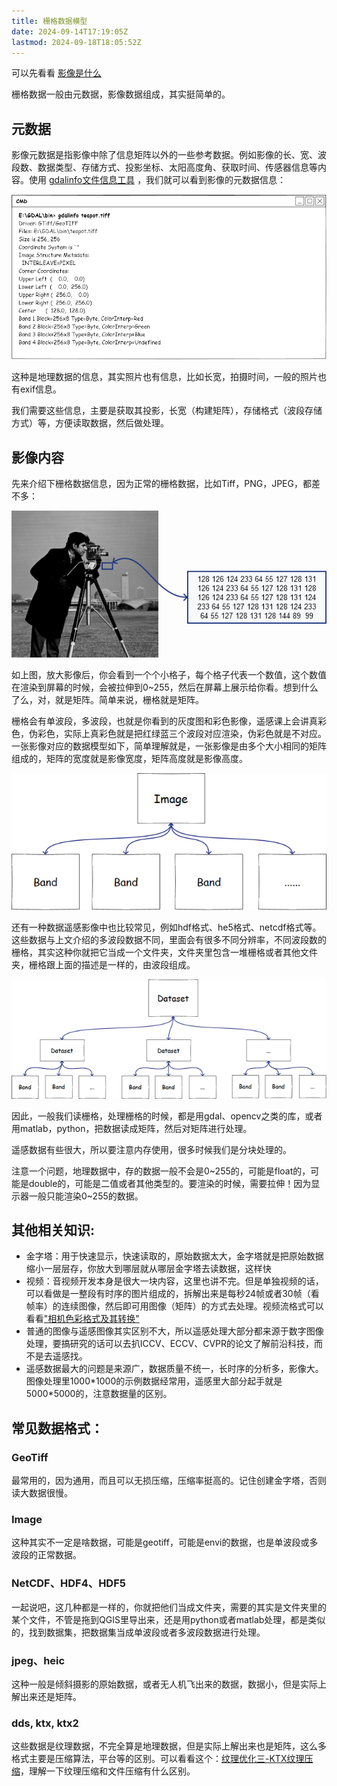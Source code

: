 ```yaml
---
title: 栅格数据模型
date: 2024-09-14T17:19:05Z
lastmod: 2024-09-18T18:05:52Z
---
```


可以先看看 [影像是什么](https://headfirst-gdal.readthedocs.io/en/latest/formats.html)

栅格数据一般由元数据，影像数据组成，其实挺简单的。

## 元数据

影像元数据是指影像中除了信息矩阵以外的一些参考数据。例如影像的长、宽、波段数、数据类型、存储方式、投影坐标、太阳高度角、获取时间、传感器信息等内容。使用 [gdalinfo文件信息工具](https://headfirst-gdal.readthedocs.io/en/latest/gdal-utilities.html#gdalinfo) ，我们就可以看到影像的元数据信息：

​![multiBands Image](assets/network-asset-metaData-20240918085542-xqdo5p5.png)​

这种是地理数据的信息，其实照片也有信息，比如长宽，拍摄时间，一般的照片也有exif信息。

我们需要这些信息，主要是获取其投影，长宽（构建矩阵），存储格式（波段存储方式）等，方便读取数据，然后做处理。

## 影像内容

先来介绍下栅格数据信息，因为正常的栅格数据，比如Tiff，PNG，JPEG，都差不多：

​![A matrix of the mirror of cameraman](assets/network-asset-cameraman-20240918085543-83d0aqr.png)​

如上图，放大影像后，你会看到一个个小格子，每个格子代表一个数值，这个数值在渲染到屏幕的时候，会被拉伸到0~255，然后在屏幕上展示给你看。想到什么了么，对，就是矩阵。简单来说，栅格就是矩阵。

栅格会有单波段，多波段，也就是你看到的灰度图和彩色影像，遥感课上会讲真彩色，伪彩色，实际上真彩色就是把红绿蓝三个波段对应渲染，伪彩色就是不对应。一张影像对应的数据模型如下，简单理解就是，一张影像是由多个大小相同的矩阵组成的，矩阵的宽度就是影像宽度，矩阵高度就是影像高度。

​![multiBands Image](assets/network-asset-multBands-20240918085543-t8zgfbh.png)​

还有一种数据遥感影像中也比较常见，例如hdf格式、he5格式、netcdf格式等。这些数据与上文介绍的多波段数据不同，里面会有很多不同分辨率，不同波段数的栅格，其实这种你就把它当成一个文件夹，文件夹里包含一堆栅格或者其他文件夹，栅格跟上面的描述是一样的，由波段组成。

​![multDataset Image](assets/network-asset-multDataset-20240918085543-8px7kwt.png)​

因此，一般我们读栅格，处理栅格的时候，都是用gdal、opencv之类的库，或者用matlab，python，把数据读成矩阵，然后对矩阵进行处理。

遥感数据有些很大，所以要注意内存使用，很多时候我们是分块处理的。

注意一个问题，地理数据中，存的数据一般不会是0~255的，可能是float的，可能是double的，可能是二值或者其他类型的。要渲染的时候，需要拉伸！因为显示器一般只能渲染0~255的数据。

## 其他相关知识:

* 金字塔：用于快速显示，快速读取的，原始数据太大，金字塔就是把原始数据缩小一层层存，你放大到哪层就从哪层金字塔去读数据，这样快
* 视频：音视频开发本身是很大一块内容，这里也讲不完。但是单独视频的话，可以看做是一整段有时序的图片组成的，拆解出来是每秒24帧或者30帧（看帧率）的连续图像，然后即可用图像（矩阵）的方式去处理。视频流格式可以看看["相机色彩格式及其转换"](./栅格数据模型/相机色彩格式及其转换.md)
* 普通的图像与遥感图像其实区别不大，所以遥感处理大部分都来源于数字图像处理，要搞研究的话可以去扒ICCV、ECCV、CVPR的论文了解前沿科技，而不是去遥感找。
* 遥感数据最大的问题是来源广，数据质量不统一，长时序的分析多，影像大。图像处理里1000\*1000的示例数据经常用，遥感里大部分起手就是5000\*5000的，注意数据量的区别。

## 常见数据格式：

### GeoTiff

最常用的，因为通用，而且可以无损压缩，压缩率挺高的。记住创建金字塔，否则读大数据很慢。

### Image

这种其实不一定是啥数据，可能是geotiff，可能是envi的数据，也是单波段或多波段的正常数据。

### NetCDF、HDF4、HDF5

一起说吧，这几种都是一样的，你就把他们当成文件夹，需要的其实是文件夹里的某个文件，不管是拖到QGIS里导出来，还是用python或者matlab处理，都是类似的，找到数据集，把数据集当成单波段或者多波段数据进行处理。

### jpeg、heic

这种一般是倾斜摄影的原始数据，或者无人机飞出来的数据，数据小，但是实际上解出来还是矩阵。

### dds, ktx, ktx2

这些数据是纹理数据，不完全算是地理数据，但是实际上解出来也是矩阵，这么多格式主要是压缩算法，平台等的区别。可以看看这个：[纹理优化三-KTX纹理压缩](https://zhuanlan.zhihu.com/p/629204473)，理解一下纹理压缩和文件压缩有什么区别。

‍
